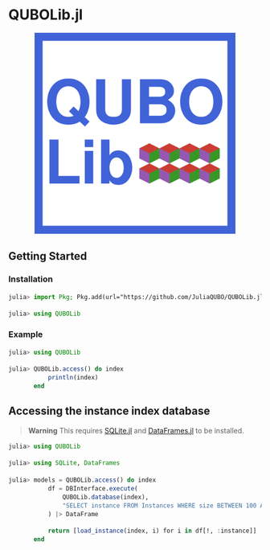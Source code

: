 # QUBOLib.jl

<div align="center">
    <a href="/docs/src/assets/">
        <img src="/docs/src/assets/logo.svg" width=400px alt="ToQUBO.jl" />
    </a>
    <br>
</div>

## Getting Started

### Installation

```julia
julia> import Pkg; Pkg.add(url="https://github.com/JuliaQUBO/QUBOLib.jl")

julia> using QUBOLib
```

### Example

```julia
julia> using QUBOLib

julia> QUBOLib.access() do index
           println(index)
       end
```

## Accessing the instance index database

> **Warning**
> This requires [SQLite.jl](https://github.com/JuliaDatabases/SQLite.jl) and [DataFrames.jl](https://github.com/JuliaData/DataFrames.jl) to be installed.

```julia
julia> using QUBOLib

julia> using SQLite, DataFrames

julia> models = QUBOLib.access() do index
           df = DBInterface.execute(
               QUBOLib.database(index),
               "SELECT instance FROM Instances WHERE size BETWEEN 100 AND 200;"
           ) |> DataFrame

           return [load_instance(index, i) for i in df[!, :instance]]
       end
```
